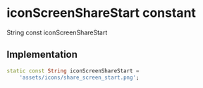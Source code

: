 


# iconScreenShareStart constant







String const iconScreenShareStart
  







## Implementation

```dart
static const String iconScreenShareStart =
    'assets/icons/share_screen_start.png';
```







